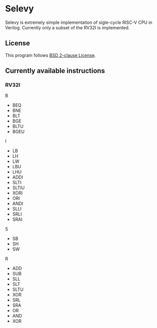 # Selevy

Selevy is extremely simple implementation of sigle-cycle RISC-V CPU in Verilog. Currently only a subset of the RV32I is implemented.

## License

This program follows [BSD 2-clause License](./LICENSE.txt).

## Currently available instructions

### RV32I

B

- BEQ
- BNE
- BLT
- BGE
- BLTU
- BGEU

I

- LB
- LH
- LW
- LBU
- LHU
- ADDI
- SLTI
- SLTIU
- XORI
- ORI
- ANDI
- SLLI
- SRLI
- SRAI

S

- SB
- SH
- SW

R

- ADD
- SUB
- SLL
- SLT
- SLTU
- XOR
- SRL
- SRA
- OR
- AND
- XOR
